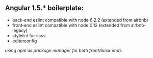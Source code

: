 ## Angular 1.5.* boilerplate:

- back-end eslint compatible with node 6.2.2 (extended from airbnb)
- front-end eslint compatible with node 0.12 (extended from airbnb-legacy)
- stylelint for scss
- editorconfig

*using npm as package manager for both front/back ends.*
